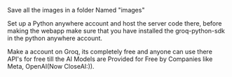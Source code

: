 Save all the images in a folder Named "images"

Set up a Python anywhere account and host the server code there, before making the webapp make sure that you have installed the groq-python-sdk in the python anywhere account.

Make a account on Groq, its completely free and anyone can use there API's for free till the AI Models are Provided for Free by Companies like Meta, OpenAI(Now CloseAI:)).
